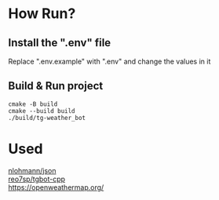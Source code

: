 # How Run?
<!-- 
## Install dependencies on Debian/Ubuntu
```
sudo apt install g++ make binutils cmake libboost-system-dev libssl-dev zlib1g-dev libcurl4-openssl-dev libpq-dev postgresql-server-dev-all
```
## Install tgbot-cpp
```
git clone https://github.com/reo7sp/tgbot-cpp
cd tgbot-cpp
cmake .
make -j4
sudo make install
``` -->
## Install the ".env" file
Replace ".env.example" with ".env" and change the values in it
## Build & Run project
```
cmake -B build
cmake --build build
./build/tg-weather_bot
```
# Used
[nlohmann/json](https://github.com/nlohmann/json)<br />
[reo7sp/tgbot-cpp](https://github.com/reo7sp/tgbot-cpp) <br />
https://openweathermap.org/
